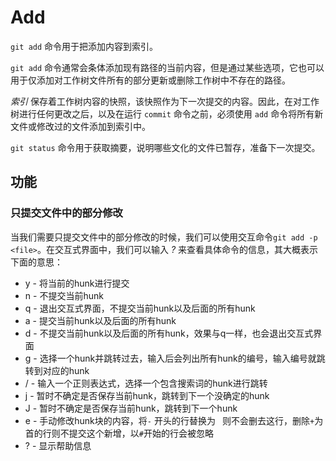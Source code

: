 # Add

`git add` 命令用于把添加内容到索引。

`git add` 命令通常会条体添加现有路径的当前内容，但是通过某些选项，它也可以用于仅添加对工作树文件所有的部分更新或删除工作树中不存在的路径。

*索引* 保存着工作树内容的快照，该快照作为下一次提交的内容。因此，在对工作树进行任何更改之后，以及在运行 `commit` 命令之前，必须使用 `add` 命令将所有新文件或修改过的文件添加到索引中。

`git status` 命令用于获取摘要，说明哪些文化的文件已暂存，准备下一次提交。

## 功能

### 只提交文件中的部分修改

当我们需要只提交文件中的部分修改的时候，我们可以使用交互命令`git add -p <file>`。在交互式界面中，我们可以输入 *?* 来查看具体命令的信息，其大概表示下面的意思：

+ y - 将当前的hunk进行提交
+ n - 不提交当前hunk
+ q - 退出交互式界面，不提交当前hunk以及后面的所有hunk
+ a - 提交当前hunk以及后面的所有hunk
+ d - 不提交当前hunk以及后面的所有hunk，效果与q一样，也会退出交互式界面
+ g - 选择一个hunk并跳转过去，输入后会列出所有hunk的编号，输入编号就跳转到对应的hunk
+ / - 输入一个正则表达式，选择一个包含搜索词的hunk进行跳转
+ j - 暂时不确定是否保存当前hunk，跳转到下一个没确定的hunk
+ J - 暂时不确定是否保存当前hunk，跳转到下一个hunk
+ e - 手动修改hunk块的内容，将`-` 开头的行替换为 ` `则不会删去这行，删除`+`为首的行则不提交这个新增，以`#`开始的行会被忽略
+ ? - 显示帮助信息 


